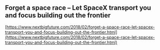 ## Forget a space race – Let SpaceX transport you and focus building out the frontier
  
  [https://www.nextbigfuture.com/2018/02/forget-a-space-race-let-spacex-transport-you-and-focus-building-out-the-frontier.html](https://www.nextbigfuture.com/2018/02/forget-a-space-race-let-spacex-transport-you-and-focus-building-out-the-frontier.html)